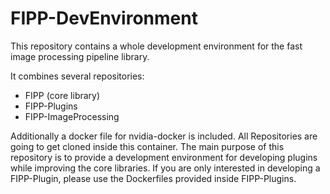 # FIPP-DevEnvironment
This repository contains a whole development environment for the fast image processing pipeline library. 

It combines several repositories:

- FIPP (core library)
- FIPP-Plugins
- FIPP-ImageProcessing

Additionally a docker file for nvidia-docker is included. All Repositories are going to get cloned inside this container.
The main purpose of this repository is to provide a development environment for developing plugins while improving the core libraries. If you are only interested in developing a FIPP-Plugin, please use the Dockerfiles provided inside FIPP-Plugins.

